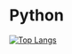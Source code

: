 # Python

[![Top Langs](https://github-readme-stats.vercel.app/api/top-langs/?username=nabin0&layout=compact)](https://github.com/nabin0/Python)

